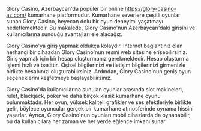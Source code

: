 Glory Casino, Azerbaycan'da popüler bir online https://glory-casino-az.com/ kumarhane platformudur. Kumarhane severlere çeşitli oyunlar sunan Glory Casino, heyecan dolu bir oyun deneyimi yaşatmayı hedeflemektedir. Bu makalede, Glory Casino'nun Azerbaycan'daki girişini ve kullanıcılarına sunduğu avantajları ele alacağız.

Glory Casino'ya giriş yapmak oldukça kolaydır. İnternet bağlantınız olan herhangi bir cihazdan Glory Casino'nun resmi web sitesine erişebilirsiniz. Giriş yapmak için bir hesap oluşturmanız gerekmektedir. Hesap oluşturma işlemi hızlı ve basittir. Kişisel bilgilerinizi ve iletişim bilgilerinizi girmenizle birlikte hesabınızı oluşturabilirsiniz. Ardından, Glory Casino'nun geniş oyun seçeneklerini keşfetmeye başlayabilirsiniz.

Glory Casino'da kullanıcılarına sunulan oyunlar arasında slot makineleri, rulet, blackjack, poker ve daha birçok klasik kumarhane oyunu bulunmaktadır. Her oyun, yüksek kaliteli grafikler ve ses efektleriyle birlikte gelir, böylece oyuncular gerçek bir kumarhane atmosferinde oynama hissini yaşarlar. Ayrıca, Glory Casino'nun oyunları mobil cihazlarda da oynanabilir, bu da kullanıcılara her zaman ve her yerde eğlence imkanı sunar.
